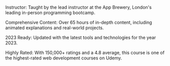 Instructor: Taught by the lead instructor at the App Brewery, London's leading in-person programming bootcamp.

Comprehensive Content: Over 65 hours of in-depth content, including animated explanations and real-world projects.

2023 Ready: Updated with the latest tools and technologies for the year 2023.

Highly Rated: With 150,000+ ratings and a 4.8 average, this course is one of the highest-rated web development courses on Udemy.
